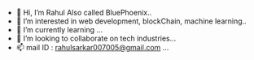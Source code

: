 - 👋 Hi, I’m Rahul Also called BluePhoenix..
- 👀 I’m interested in web development, blockChain, machine learning..
- 🌱 I’m currently learning ...
- 💞️ I’m looking to collaborate on tech industries...
- 📫 mail ID : rahulsarkar007005@gmail.com ...

<!---
Thunder-BluePhoenix/Thunder-BluePhoenix is a ✨ special ✨ repository because its `README.md` (this file) appears on your GitHub profile.
You can click the Preview link to take a look at your changes.
--->
